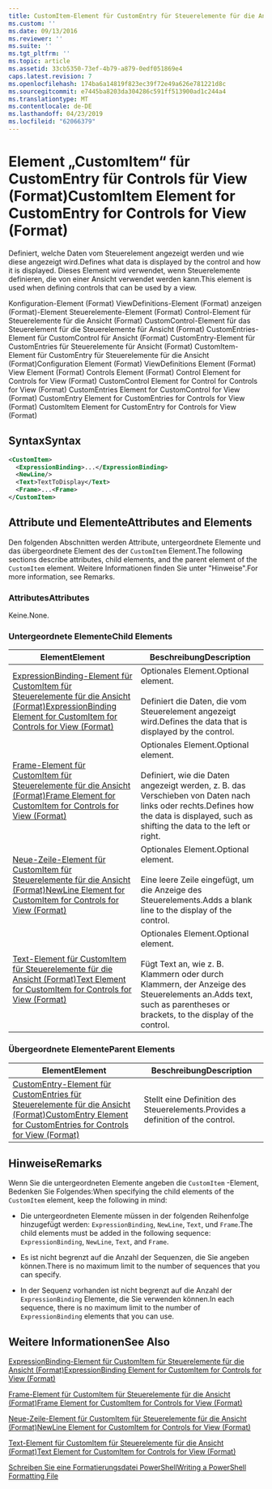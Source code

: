 ```yaml
---
title: CustomItem-Element für CustomEntry für Steuerelemente für die Ansicht (Format) | Microsoft-Dokumentation
ms.custom: ''
ms.date: 09/13/2016
ms.reviewer: ''
ms.suite: ''
ms.tgt_pltfrm: ''
ms.topic: article
ms.assetid: 33cb5350-73ef-4b79-a879-0edf051869e4
caps.latest.revision: 7
ms.openlocfilehash: 174ba6a14819f823ec39f72e49a626e781221d8c
ms.sourcegitcommit: e7445ba8203da304286c591ff513900ad1c244a4
ms.translationtype: MT
ms.contentlocale: de-DE
ms.lasthandoff: 04/23/2019
ms.locfileid: "62066379"
---
```

# <a name="customitem-element-for-customentry-for-controls-for-view-format"></a><span data-ttu-id="e456a-102">Element „CustomItem“ für CustomEntry für Controls für View (Format)</span><span class="sxs-lookup"><span data-stu-id="e456a-102">CustomItem Element for CustomEntry for Controls for View (Format)</span></span>

<span data-ttu-id="e456a-103">Definiert, welche Daten vom Steuerelement angezeigt werden und wie diese angezeigt wird.</span><span class="sxs-lookup"><span data-stu-id="e456a-103">Defines what data is displayed by the control and how it is displayed.</span></span> <span data-ttu-id="e456a-104">Dieses Element wird verwendet, wenn Steuerelemente definieren, die von einer Ansicht verwendet werden kann.</span><span class="sxs-lookup"><span data-stu-id="e456a-104">This element is used when defining controls that can be used by a view.</span></span>

<span data-ttu-id="e456a-105">Konfiguration-Element (Format) ViewDefinitions-Element (Format) anzeigen (Format)-Element Steuerelemente-Element (Format) Control-Element für Steuerelemente für die Ansicht (Format) CustomControl-Element für das Steuerelement für die Steuerelemente für Ansicht (Format) CustomEntries-Element für CustomControl für Ansicht (Format) CustomEntry-Element für CustomEntries für Steuerelemente für Ansicht (Format) CustomItem-Element für CustomEntry für Steuerelemente für die Ansicht (Format)</span><span class="sxs-lookup"><span data-stu-id="e456a-105">Configuration Element (Format) ViewDefinitions Element (Format) View Element (Format) Controls Element (Format) Control Element for Controls for View (Format) CustomControl Element for Control for Controls for View (Format) CustomEntries Element for CustomControl for View (Format) CustomEntry Element for CustomEntries for Controls for View (Format) CustomItem Element for CustomEntry for Controls for View (Format)</span></span>

## <a name="syntax"></a><span data-ttu-id="e456a-106">Syntax</span><span class="sxs-lookup"><span data-stu-id="e456a-106">Syntax</span></span>

```xml
<CustomItem>
  <ExpressionBinding>...</ExpressionBinding>
  <NewLine/>
  <Text>TextToDisplay</Text>
  <Frame>...<Frame>
</CustomItem>
```

## <a name="attributes-and-elements"></a><span data-ttu-id="e456a-107">Attribute und Elemente</span><span class="sxs-lookup"><span data-stu-id="e456a-107">Attributes and Elements</span></span>

<span data-ttu-id="e456a-108">Den folgenden Abschnitten werden Attribute, untergeordnete Elemente und das übergeordnete Element des der `CustomItem` Element.</span><span class="sxs-lookup"><span data-stu-id="e456a-108">The following sections describe attributes, child elements, and the parent element of the `CustomItem` element.</span></span> <span data-ttu-id="e456a-109">Weitere Informationen finden Sie unter "Hinweise".</span><span class="sxs-lookup"><span data-stu-id="e456a-109">For more information, see Remarks.</span></span>

### <a name="attributes"></a><span data-ttu-id="e456a-110">Attributes</span><span class="sxs-lookup"><span data-stu-id="e456a-110">Attributes</span></span>

<span data-ttu-id="e456a-111">Keine.</span><span class="sxs-lookup"><span data-stu-id="e456a-111">None.</span></span>

### <a name="child-elements"></a><span data-ttu-id="e456a-112">Untergeordnete Elemente</span><span class="sxs-lookup"><span data-stu-id="e456a-112">Child Elements</span></span>

|<span data-ttu-id="e456a-113">Element</span><span class="sxs-lookup"><span data-stu-id="e456a-113">Element</span></span>|<span data-ttu-id="e456a-114">Beschreibung</span><span class="sxs-lookup"><span data-stu-id="e456a-114">Description</span></span>|
|-------------|-----------------|
|[<span data-ttu-id="e456a-115">ExpressionBinding-Element für CustomItem für Steuerelemente für die Ansicht (Format)</span><span class="sxs-lookup"><span data-stu-id="e456a-115">ExpressionBinding Element for CustomItem for Controls for View (Format)</span></span>](./expressionbinding-element-for-customitem-for-controls-for-view-format.md)|<span data-ttu-id="e456a-116">Optionales Element.</span><span class="sxs-lookup"><span data-stu-id="e456a-116">Optional element.</span></span><br /><br /> <span data-ttu-id="e456a-117">Definiert die Daten, die vom Steuerelement angezeigt wird.</span><span class="sxs-lookup"><span data-stu-id="e456a-117">Defines the data that is displayed by the control.</span></span>|
|[<span data-ttu-id="e456a-118">Frame-Element für CustomItem für Steuerelemente für die Ansicht (Format)</span><span class="sxs-lookup"><span data-stu-id="e456a-118">Frame Element for CustomItem for Controls for View (Format)</span></span>](./frame-element-for-customitem-for-controls-for-view-format.md)|<span data-ttu-id="e456a-119">Optionales Element.</span><span class="sxs-lookup"><span data-stu-id="e456a-119">Optional element.</span></span><br /><br /> <span data-ttu-id="e456a-120">Definiert, wie die Daten angezeigt werden, z. B. das Verschieben von Daten nach links oder rechts.</span><span class="sxs-lookup"><span data-stu-id="e456a-120">Defines how the data is displayed, such as shifting the data to the left or right.</span></span>|
|[<span data-ttu-id="e456a-121">Neue-Zeile-Element für CustomItem für Steuerelemente für die Ansicht (Format)</span><span class="sxs-lookup"><span data-stu-id="e456a-121">NewLine Element for CustomItem for Controls for View (Format)</span></span>](./newline-element-for-customitem-for-controls-for-view-format.md)|<span data-ttu-id="e456a-122">Optionales Element.</span><span class="sxs-lookup"><span data-stu-id="e456a-122">Optional element.</span></span><br /><br /> <span data-ttu-id="e456a-123">Eine leere Zeile eingefügt, um die Anzeige des Steuerelements.</span><span class="sxs-lookup"><span data-stu-id="e456a-123">Adds a blank line to the display of the control.</span></span>|
|[<span data-ttu-id="e456a-124">Text-Element für CustomItem für Steuerelemente für die Ansicht (Format)</span><span class="sxs-lookup"><span data-stu-id="e456a-124">Text Element for CustomItem for Controls for View (Format)</span></span>](./text-element-for-customitem-for-controls-for-view-format.md)|<span data-ttu-id="e456a-125">Optionales Element.</span><span class="sxs-lookup"><span data-stu-id="e456a-125">Optional element.</span></span><br /><br /> <span data-ttu-id="e456a-126">Fügt Text an, wie z. B. Klammern oder durch Klammern, der Anzeige des Steuerelements an.</span><span class="sxs-lookup"><span data-stu-id="e456a-126">Adds text, such as parentheses or brackets, to the display of the control.</span></span>|

### <a name="parent-elements"></a><span data-ttu-id="e456a-127">Übergeordnete Elemente</span><span class="sxs-lookup"><span data-stu-id="e456a-127">Parent Elements</span></span>

|<span data-ttu-id="e456a-128">Element</span><span class="sxs-lookup"><span data-stu-id="e456a-128">Element</span></span>|<span data-ttu-id="e456a-129">Beschreibung</span><span class="sxs-lookup"><span data-stu-id="e456a-129">Description</span></span>|
|-------------|-----------------|
|[<span data-ttu-id="e456a-130">CustomEntry-Element für CustomEntries für Steuerelemente für die Ansicht (Format)</span><span class="sxs-lookup"><span data-stu-id="e456a-130">CustomEntry Element for CustomEntries for Controls for View (Format)</span></span>](./customentry-element-for-customentries-for-controls-for-view-format.md)|<span data-ttu-id="e456a-131">Stellt eine Definition des Steuerelements.</span><span class="sxs-lookup"><span data-stu-id="e456a-131">Provides a definition of the control.</span></span>|

## <a name="remarks"></a><span data-ttu-id="e456a-132">Hinweise</span><span class="sxs-lookup"><span data-stu-id="e456a-132">Remarks</span></span>

<span data-ttu-id="e456a-133">Wenn Sie die untergeordneten Elemente angeben die `CustomItem` -Element, Bedenken Sie Folgendes:</span><span class="sxs-lookup"><span data-stu-id="e456a-133">When specifying the child elements of the `CustomItem` element, keep the following in mind:</span></span>

- <span data-ttu-id="e456a-134">Die untergeordneten Elemente müssen in der folgenden Reihenfolge hinzugefügt werden: `ExpressionBinding`, `NewLine`, `Text`, und `Frame`.</span><span class="sxs-lookup"><span data-stu-id="e456a-134">The child elements must be added in the following sequence: `ExpressionBinding`, `NewLine`, `Text`, and `Frame`.</span></span>

- <span data-ttu-id="e456a-135">Es ist nicht begrenzt auf die Anzahl der Sequenzen, die Sie angeben können.</span><span class="sxs-lookup"><span data-stu-id="e456a-135">There is no maximum limit to the number of sequences that you can specify.</span></span>

- <span data-ttu-id="e456a-136">In der Sequenz vorhanden ist nicht begrenzt auf die Anzahl der `ExpressionBinding` Elemente, die Sie verwenden können.</span><span class="sxs-lookup"><span data-stu-id="e456a-136">In each sequence, there is no maximum limit to the number of `ExpressionBinding` elements that you can use.</span></span>

## <a name="see-also"></a><span data-ttu-id="e456a-137">Weitere Informationen</span><span class="sxs-lookup"><span data-stu-id="e456a-137">See Also</span></span>

[<span data-ttu-id="e456a-138">ExpressionBinding-Element für CustomItem für Steuerelemente für die Ansicht (Format)</span><span class="sxs-lookup"><span data-stu-id="e456a-138">ExpressionBinding Element for CustomItem for Controls for View (Format)</span></span>](./expressionbinding-element-for-customitem-for-controls-for-view-format.md)

[<span data-ttu-id="e456a-139">Frame-Element für CustomItem für Steuerelemente für die Ansicht (Format)</span><span class="sxs-lookup"><span data-stu-id="e456a-139">Frame Element for CustomItem for Controls for View (Format)</span></span>](./frame-element-for-customitem-for-controls-for-view-format.md)

[<span data-ttu-id="e456a-140">Neue-Zeile-Element für CustomItem für Steuerelemente für die Ansicht (Format)</span><span class="sxs-lookup"><span data-stu-id="e456a-140">NewLine Element for CustomItem for Controls for View (Format)</span></span>](./newline-element-for-customitem-for-controls-for-view-format.md)

[<span data-ttu-id="e456a-141">Text-Element für CustomItem für Steuerelemente für die Ansicht (Format)</span><span class="sxs-lookup"><span data-stu-id="e456a-141">Text Element for CustomItem for Controls for View (Format)</span></span>](./text-element-for-customitem-for-controls-for-view-format.md)

[<span data-ttu-id="e456a-142">Schreiben Sie eine Formatierungsdatei PowerShell</span><span class="sxs-lookup"><span data-stu-id="e456a-142">Writing a PowerShell Formatting File</span></span>](./writing-a-powershell-formatting-file.md)
